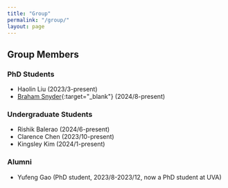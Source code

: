 ```yaml
---
title: "Group"
permalink: "/group/"
layout: page
---
```


## Group Members

### PhD Students
- Haolin Liu (2023/3-present)  
- [Braham Snyder](https://www.braham.io/){:target="_blank"} (2024/8-present)  

### Undergraduate Students  
- Rishik Balerao (2024/6-present)  
- Clarence Chen (2023/10-present)  
- Kingsley Kim (2024/1-present)  


### Alumni  
- Yufeng Gao (PhD student, 2023/8-2023/12, now a PhD student at UVA)  


